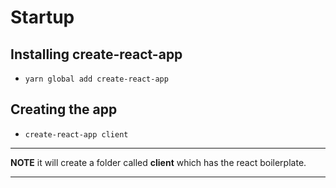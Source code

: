 # Startup

## Installing create-react-app

* `yarn global add create-react-app`

## Creating the app

* `create-react-app client`

---

**NOTE**
it will create a folder called **client** which has the react boilerplate.

---
